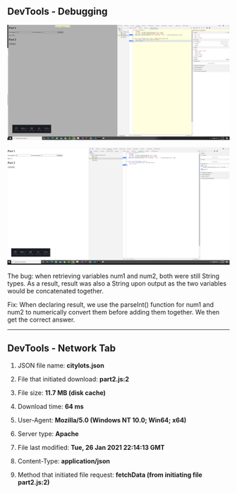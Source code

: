 ## DevTools - Debugging

![First Image](https://github.com/mbrown-2/wi21-cse110-lab4/blob/main/part3/Debugger-Pic1.png)

![Second Image](https://github.com/mbrown-2/wi21-cse110-lab4/blob/main/part3/Debugger-Pic2.png)

The bug: when retrieving variables num1 and num2, both were still String types. As a result, result was also a String upon output as the two variables would be concatenated together.

Fix: When declaring result, we use the parseInt() function for num1 and num2 to numerically convert them before adding them together. We then get the correct answer.

-----------------------------

## DevTools - Network Tab

1) JSON file name: **citylots.json**

2) File that initiated download: **part2.js:2**

3) File size: **11.7 MB (disk cache)**

4) Download time: **64 ms**

5) User-Agent: **Mozilla/5.0 (Windows NT 10.0; Win64; x64)**

6) Server type: **Apache**

7) File last modified: **Tue, 26 Jan 2021 22:14:13 GMT**

8) Content-Type: **application/json**

9) Method that initiated file request: **fetchData (from initiating file part2.js:2)**
